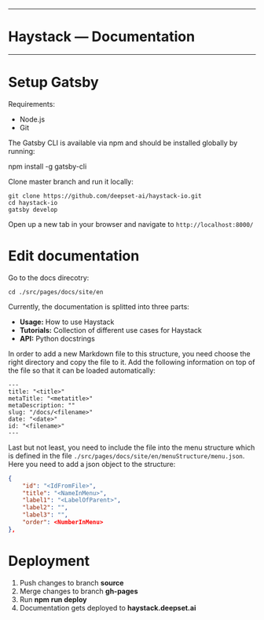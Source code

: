 *******************************************************
# Haystack — Documentation
*******************************************************


Setup Gatsby
============

Requirements:
- Node.js
- Git

The Gatsby CLI is available via npm and should be installed globally by running:

npm install -g gatsby-cli

Clone master branch and run it locally:

```
git clone https://github.com/deepset-ai/haystack-io.git
cd haystack-io
gatsby develop
```

Open up a new tab in your browser and navigate to `http://localhost:8000/`


Edit documentation
============

Go to the docs direcotry:

```
cd ./src/pages/docs/site/en
```

Currently, the documentation is splitted into three parts:
- **Usage:** How to use Haystack
- **Tutorials:** Collection of different use cases for Haystack
- **API:** Python docstrings

In order to add a new Markdown file to this structure, you need choose the right directory and copy the file to it. Add the following information on top of the file so that it can be loaded automatically:

```
---
title: "<title>"
metaTitle: "<metatitle>"
metaDescription: ""
slug: "/docs/<filename>"
date: "<date>"
id: "<filename>"
---
```

Last but not least, you need to include the file into the menu structure which is defined in the file `./src/pages/docs/site/en/menuStructure/menu.json`. Here you need to add a json object to the structure:

```json
{
    "id": "<IdFromFile>",
    "title": "<NameInMenu>",
    "label1": "<LabelOfParent>",
    "label2": "",
    "label3": "",
    "order": <NumberInMenu>
},
``` 

Deployment
============

1. Push changes to branch **source**
2. Merge changes to branch **gh-pages**
3. Run **npm run deploy**
4. Documentation gets deployed to **haystack.deepset.ai**
